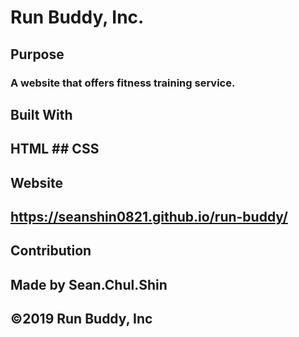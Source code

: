 # Run Buddy, Inc.
## Purpose
### A website that offers fitness training service.

## Built With
## HTML ## CSS


## Website
 ## https://seanshin0821.github.io/run-buddy/

## Contribution
## Made by Sean.Chul.Shin

## ©️2019 Run Buddy, Inc